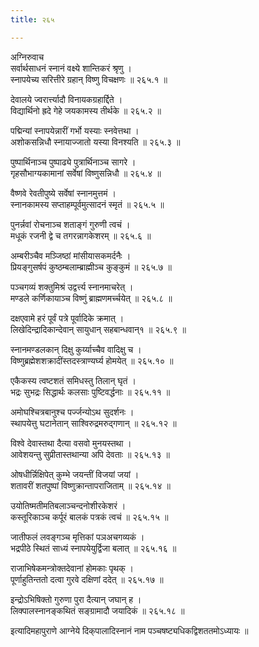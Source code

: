 ```yaml
---
title: २६५

---
```

अग्निरुवाच  
सर्वार्थसाधनं स्नानं वक्ष्ये शान्तिकरं श्रृणु ।  
स्नापयेच्य सरित्तीरे ग्रहान् विष्णु विचक्षणः ॥ २६५.१ ॥  
  
देवालये ज्वरार्त्त्यादौ विनायकग्रहार्द्दिते ।  
विद्यार्थिनो ह्रदे गेहे जयकामस्य तीर्थके ॥ २६५.२ ॥  
  
पद्मिन्यां स्नापयेन्नारीं गर्भो यस्याः स्नवेत्तथा ।  
अशोकसन्निधौ स्नायाज्जातो यस्या विनश्यति ॥ २६५.३ ॥  
  
पुष्पार्थिनाञ्च पुष्पाढ्ये पुत्रार्थिनाञ्च सागरे ।  
गृहसौभाग्यकामानां सर्वेषां विष्णुसन्निधौ ॥ २६५.४ ॥  
  
वैष्णवे रेवतीपुष्ये सर्वेषां स्नानमुत्तमं ।  
स्नानकामस्य सप्ताहम्पूर्वमुत्सादनं स्मृतं ॥ २६५.५ ॥  
  
पुनर्न्नवां रोचनाञ्च शताङ्गं गुरुणी त्वचं ।  
मधूकं रजनी द्वे च तगरन्नागकेशरम् ॥ २६५.६ ॥  
  
अम्बरीञ्चैव मञ्जिष्ठां मांसीयासकमर्दनैः ।  
प्रियङ्गुसर्षपं कुष्ठम्बलाम्ब्राह्मीञ्च कुङ्कुमं ॥ २६५.७ ॥  
  
पञ्चगव्यं शक्तुमिश्रं उद्वर्त्त्य स्नानमाचरेत् ।  
मण्डले कर्णिकायाञ्च विष्णुं ब्राह्मणमर्च्चयेत् ॥ २६५.८ ॥  
  
दक्षएवामे हरं पूर्वं पत्रे पूर्वादिके क्रमात् ।  
लिखेदिन्द्रादिकान्देवान् सायुधान् सहबान्धवान्१ ॥ २६५.९ ॥  
  
स्नानमण्डलकान् दिक्षु कुर्य्याच्चैव वादिक्षु च ।  
विष्णुब्रह्मेशशक्रादींस्तदस्त्राण्यर्घ्य होमयेत् ॥ २६५.१० ॥  
  
एकैकस्य त्वष्टशतं समिधस्तु तिलान् घृतं ।  
भद्रः सुभद्रः सिद्धार्थः कलसाः पुष्टिवर्द्धनाः ॥ २६५.११ ॥  
  
अमोघश्चित्रबानुश्च पर्ज्जन्योऽथ सुदर्शनः ।  
स्थापयेत्तु घटानेतान् साश्विरुद्रमरुद्‌गणान् ॥ २६५.१२ ॥  
  
विश्वे देवास्तथा दैत्या वसवो मुनयस्तथा ।  
आवेशयन्तु सुप्रीतास्तथान्या अपि देवताः ॥ २६५.१३ ॥  
  
ओषधीर्न्निक्षिपेत् कुम्भे जयन्तीं विजयां जयां ।  
शतावरीं शतपुष्पां विष्णुक्रान्तापराजिताम् ॥ २६५.१४ ॥  
  
उयोतिष्मतीमतिबलाञ्चन्दनोशीरकेशरं ।  
कस्तूरिकाञ्च कर्पूरं बालकं पत्रकं त्वचं ॥ २६५.१५ ॥  
  
जातीफलं लवङ्गञ्च मृत्तिकां पञअचगव्यकं ।  
भद्रपीठे स्थितं साध्यं स्नापयेयुर्द्विजा बलात् ॥ २६५.१६ ॥  
  
राजाभिषेकमन्त्रोक्तदेवानां होमकाः पृथक् ।  
पूर्णाहुतिन्ततो दत्वा गुरवे दक्षिणां ददेत् ॥ २६५.१७ ॥  
  
इन्द्रोऽभिषिक्तो गुरुणा पुरा दैत्यान् जघान् ह ।  
लिक्पालस्नानङ्कथितं सङ्ग्रामादौ जयादिकं ॥ २६५.१८ ॥  
  
इत्यादिमहापुराणे आग्नेये दिक्‌पालादिस्नानं नाम पञ्चषष्ट्यधिकद्विशततमोऽध्यायः ॥